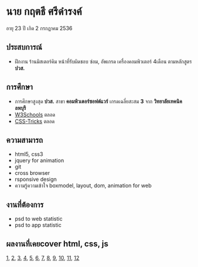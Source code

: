 # นาย กฤตธี ศรีดำรงค์
อายุ 23 ปี เกิด 2 กรกฎาคม 2536
## ประสบการณ์
- ฝึกงาน ร้านมิสเตอร์คิม หน้าที่รับผิดชอบ ซ่อม, อัพเกรด เครื่องคอมพิวเตอร์ 4เดือน ตามหลักสูตร **ปวส.**
## การศึกษา
- การศึกษาสูงสุด **ปวส.** สาขา **คอมพิวเตอร์ซอฟต์แวร์** เกรดเฉลี่ยสะสม **3** จาก **วิทยาลัยเทคนิคลพบุรี**
- [W3Schools](https://www.w3schools.com/) ตลอด
- [CSS-Tricks](https://css-tricks.com/) ตลอด
##  ความสามารถ 
- html5, css3
- jquery for animation
- git
- cross browser
- rsponsive design 
- ความรู้ความเข้าใจ boxmodel, layout, dom, animation for web
## งานที่ต้องการ 
- psd to web statistic
- psd to app statistic
## ผลงานที่เคยcover html, css, js
[1](http://htmlpreview.github.io/?https://github.com/kriteeT/portfolio/blob/uploadfile/work/About-me/index.html), 
 [2](http://htmlpreview.github.io/?https://github.com/kriteeT/portfolio/blob/uploadfile/work/social/index.html),
 [3](http://htmlpreview.github.io/?https://github.com/kriteeT/portfolio/blob/uploadfile/work/Gourmet/index.html),
 [4](http://htmlpreview.github.io/?https://github.com/kriteeT/portfolio/blob/uploadfile/work/PHOTOLIO/index.html),
 [5](http://htmlpreview.github.io/?https://github.com/kriteeT/portfolio/blob/uploadfile/work/Wedding/index.html),
 [6](http://htmlpreview.github.io/?https://github.com/kriteeT/portfolio/blob/uploadfile/work/admin/index.html),
 [7](http://htmlpreview.github.io/?https://github.com/kriteeT/portfolio/blob/uploadfile/work/blog/index.html),
 [8](http://htmlpreview.github.io/?https://github.com/kriteeT/portfolio/blob/uploadfile/work/doe/index.html),
 [9](http://htmlpreview.github.io/?https://github.com/kriteeT/portfolio/blob/uploadfile/work/hotel/index.html),
 [10](http://htmlpreview.github.io/?https://github.com/kriteeT/portfolio/blob/uploadfile/work/laptop/index.html),
 [11](http://htmlpreview.github.io/?https://github.com/kriteeT/portfolio/blob/uploadfile/work/lmpreaz/index.html),
 [12](http://htmlpreview.github.io/?https://github.com/kriteeT/portfolio/blob/uploadfile/work/shop/index.html)

